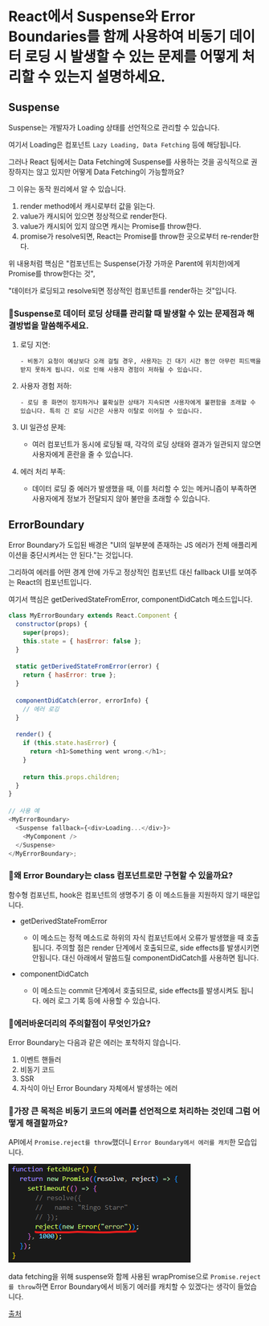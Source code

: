 # React에서 Suspense와 Error Boundaries를 함께 사용하여 비동기 데이터 로딩 시 발생할 수 있는 문제를 어떻게 처리할 수 있는지 설명하세요.

## Suspense

Suspense는 개발자가 Loading 상태를 선언적으로 관리할 수 있습니다.

여기서 Loading은 컴포넌트 `Lazy Loading, Data Fetching` 등에 해당됩니다.

그러나 React 팀에서는 Data Fetching에 Suspense를 사용하는 것을 공식적으로 권장하지는 않고 있지만 어떻게 Data Fetching이 가능할까요?

그 이유는 동작 원리에서 알 수 있습니다.

1. render method에서 캐시로부터 값을 읽는다.
2. value가 캐시되어 있으면 정상적으로 render한다.
3. value가 캐시되어 있지 않으면 캐시는 Promise를 throw한다.
4. promise가 resolve되면, React는 Promise를 throw한 곳으로부터 re-render한다.

위 내용처럼 핵심은 "컴포넌트는 Suspense(가장 가까운 Parent에 위치한)에게 Promise를 throw한다는 것",

"데이터가 로딩되고 resolve되면 정상적인 컴포넌트를 render하는 것"입니다.

### 🤔Suspense로 데이터 로딩 상태를 관리할 때 발생할 수 있는 문제점과 해결방법을 말씀해주세요.

1.  로딩 지연:

        - 비동기 요청이 예상보다 오래 걸릴 경우, 사용자는 긴 대기 시간 동안 아무런 피드백을 받지 못하게 됩니다. 이로 인해 사용자 경험이 저하될 수 있습니다.

2.  사용자 경험 저하:

        - 로딩 중 화면이 정지하거나 불확실한 상태가 지속되면 사용자에게 불편함을 초래할 수 있습니다. 특히 긴 로딩 시간은 사용자 이탈로 이어질 수 있습니다.

3.  UI 일관성 문제:

    - 여러 컴포넌트가 동시에 로딩될 때, 각각의 로딩 상태와 결과가 일관되지 않으면 사용자에게 혼란을 줄 수 있습니다.

4.  에러 처리 부족:

    - 데이터 로딩 중 에러가 발생했을 때, 이를 처리할 수 있는 메커니즘이 부족하면 사용자에게 정보가 전달되지 않아 불만을 초래할 수 있습니다.

## ErrorBoundary

Error Boundary가 도입된 배경은 "UI의 일부분에 존재하는 JS 에러가 전체 애플리케이션을 중단시켜서는 안 된다."는 것입니다.

그리하여 에러를 어떤 경계 안에 가두고 정상적인 컴포넌트 대신 fallback UI를 보여주는 React의 컴포넌트입니다.

여기서 핵심은 getDerivedStateFromError, componentDidCatch 메소드입니다.

```js
class MyErrorBoundary extends React.Component {
  constructor(props) {
    super(props);
    this.state = { hasError: false };
  }

  static getDerivedStateFromError(error) {
    return { hasError: true };
  }

  componentDidCatch(error, errorInfo) {
    // 에러 로깅
  }

  render() {
    if (this.state.hasError) {
      return <h1>Something went wrong.</h1>;
    }

    return this.props.children;
  }
}

// 사용 예
<MyErrorBoundary>
  <Suspense fallback={<div>Loading...</div>}>
    <MyComponent />
  </Suspense>
</MyErrorBoundary>;
```

### 🤔왜 Error Boundary는 class 컴포넌트로만 구현할 수 있을까요?

함수형 컴포넌트, hook은 컴포넌트의 생명주기 중 이 메소드들을 지원하지 않기 때문입니다.

- getDerivedStateFromError

  - 이 메소드는 정적 메소드로 하위의 자식 컴포넌트에서 오류가 발생했을 때 호출됩니다. 주의할 점은 render 단계에서 호출되므로, side effects를 발생시키면 안됩니다. 대신 아래에서 말씀드릴 componentDidCatch를 사용하면 됩니다.

- componentDidCatch
  - 이 메소드는 commit 단계에서 호출되므로, side effects를 발생시켜도 됩니다. 에러 로그 기록 등에 사용할 수 있습니다.

### 🤔에러바운더리의 주의할점이 무엇인가요?

Error Boundary는 다음과 같은 에러는 포착하지 않습니다.

1. 이벤트 핸들러
2. 비동기 코드
3. SSR
4. 자식이 아닌 Error Boundary 자체에서 발생하는 에러

### 🤔가장 큰 목적은 비동기 코드의 에러를 선언적으로 처리하는 것인데 그럼 어떻게 해결할까요?

API에서 `Promise.reject를 throw`했더니 `Error Boundary에서 에러를 캐치`한 모습입니다.

![alt text](image-2.png)

data fetching을 위해 suspense와 함께 사용된 wrapPromise으로 `Promise.reject를 throw`하면 Error Boundary에서 비동기 에러를 캐치할 수 있겠다는 생각이 들었습니다.

[출처](https://velog.io/@kingyong9169/react-declarative-error-loading-handling)
